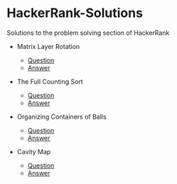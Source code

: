 # HackerRank-Solutions
Solutions to the problem solving section of HackerRank

* Matrix Layer Rotation
  * [Question](https://www.hackerrank.com/challenges/matrix-rotation-algo/problem)
  * [Answer](https://github.com/Zafirmk/HackerRank-Solutions/blob/master/MatrixLayerRotation.py)

* The Full Counting Sort
  * [Question](https://www.hackerrank.com/challenges/countingsort4/problem)
  * [Answer](https://github.com/Zafirmk/HackerRank-Solutions/blob/master/TheFullCountingSort.py)

* Organizing Containers of Balls
  * [Question](https://www.hackerrank.com/challenges/organizing-containers-of-balls/problem)
  * [Answer](https://github.com/Zafirmk/HackerRank-Solutions/blob/master/OrganizingContainersOfBalls.py)
  
* Cavity Map
  * [Question](https://www.hackerrank.com/challenges/cavity-map/problem)
  * [Answer](https://github.com/Zafirmk/HackerRank-Solutions/blob/master/CavityMap.py)
